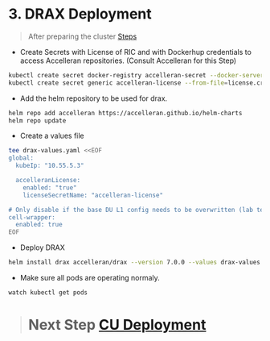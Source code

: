 # **3. DRAX Deployment**

> After preparing the cluster [Steps](/drax-docs/kubernetes_ng-install)

- Create Secrets with License of RIC and with Dockerhup credentials to access Accelleran repositories. (Consult Accelleran for this Step)
```bash
kubectl create secret docker-registry accelleran-secret --docker-server=docker.io --docker-username=<username> --docker-password=<password> --docker-email=<email>
kubectl create secret generic accelleran-license --from-file=license.crt
```

- Add the helm repository to be used for drax.
```bash
helm repo add accelleran https://accelleran.github.io/helm-charts
helm repo update
```

- Create a values file
```bash
tee drax-values.yaml <<EOF
global:
  kubeIp: "10.55.5.3"

  accelleranLicense:
    enabled: "true"
    licenseSecretName: "accelleran-license"

# Only disable if the base DU L1 config needs to be overwritten (lab testing cases or engineering builds)
cell-wrapper:
  enabled: true
EOF
```
- Deploy DRAX
```bash
helm install drax accelleran/drax --version 7.0.0 --values drax-values.yaml --debug
```
- Make sure all pods are operating normaly.
```bash
watch kubectl get pods
```

> # Next Step [CU Deployment](/drax-docs/cu_ng-install/)